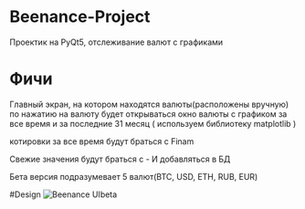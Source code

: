 # Beenance-Project
Проектик на PyQt5, отслеживание валют с графиками
# Фичи
Главный экран, на котором находятся валюты(расположены вручную)
по нажатию на валюту будет открываться окно валюты с графиком за все время и за последние 31 месяц ( используем библиотеку matplotlib )

котировки за все время будут браться с Finam

Свежие значения будут браться с -
И добавляться в БД

Бета версия подразумевает 5 валют(BTC, USD, ETH, RUB, EUR)

#Design
![Beenance UIbeta](https://user-images.githubusercontent.com/110305715/193298248-3a4b0dcc-06ca-43cf-b3bf-13289775ea7b.jpg)
